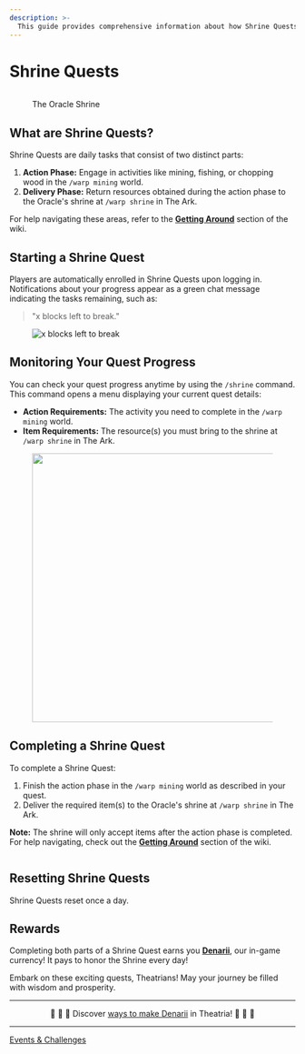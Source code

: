 ```yaml
---
description: >-
  This guide provides comprehensive information about how Shrine Quests function.
---
```


# Shrine Quests

<figure><img src="../../.gitbook/assets/2023-07-18_23.49.08.png" alt="" loading="lazy"><figcaption><p>The Oracle Shrine</p></figcaption></figure>

## What are Shrine Quests?

Shrine Quests are daily tasks that consist of two distinct parts:

1. **Action Phase:** Engage in activities like mining, fishing, or chopping wood in the `/warp mining` world.
2. **Delivery Phase:** Return resources obtained during the action phase to the Oracle's shrine at `/warp shrine` in The Ark.

For help navigating these areas, refer to the [**Getting Around**](../getting-around/README.md) section of the wiki.

## Starting a Shrine Quest

Players are automatically enrolled in Shrine Quests upon logging in. Notifications about your progress appear as a green chat message indicating the tasks remaining, such as:

> "x blocks left to break."

<figure><img src="../../.gitbook/assets/image (11).png" alt="x blocks left to break" loading="lazy"><figcaption></figcaption></figure>

## Monitoring Your Quest Progress

You can check your quest progress anytime by using the `/shrine` command. This command opens a menu displaying your current quest details:

- **Action Requirements:** The activity you need to complete in the `/warp mining` world.
- **Item Requirements:** The resource(s) you must bring to the shrine at `/warp shrine` in The Ark.

<figure><img src="../../.gitbook/assets/image (14).png" alt="" width="473" loading="lazy"><figcaption></figcaption></figure>

## Completing a Shrine Quest

To complete a Shrine Quest:

1. Finish the action phase in the `/warp mining` world as described in your quest.
2. Deliver the required item(s) to the Oracle's shrine at `/warp shrine` in The Ark.

**Note:** The shrine will only accept items after the action phase is completed. For help navigating, check out the [**Getting Around**](../getting-around/README.md) section of the wiki.

<figure><img src="../../.gitbook/assets/2023-07-18_23.48.31.png" alt="" loading="lazy"><figcaption></figcaption></figure>

## Resetting Shrine Quests

Shrine Quests reset once a day.

## Rewards

Completing both parts of a Shrine Quest earns you [**Denarii**](../gameplay-features/economy/README.md), our in-game currency! It pays to honor the Shrine every day!

Embark on these exciting quests, Theatrians! May your journey be filled with wisdom and prosperity.

---

<p align="center">🤑 🤑 🤑 Discover <a href="../gameplay-features/economy/ways-to-make-denarii.md">ways to make Denarii</a> in Theatria! 🤑 🤑 🤑</p>

---

[Events & Challenges](./README.md)